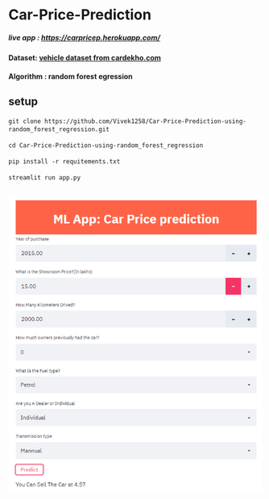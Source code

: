 # Car-Price-Prediction

##### live app : https://carpricep.herokuapp.com/

#### Dataset: [vehicle dataset from cardekho.com](https://www.kaggle.com/nehalbirla/vehicle-dataset-from-cardekho)

#### Algorithm : random forest egression

## setup
```
git clone https://github.com/Vivek1258/Car-Price-Prediction-using-random_forest_regression.git

cd Car-Price-Prediction-using-random_forest_regression

pip install -r requitements.txt

streamlit run app.py
```

## ![Screenshot](images/image.png)

